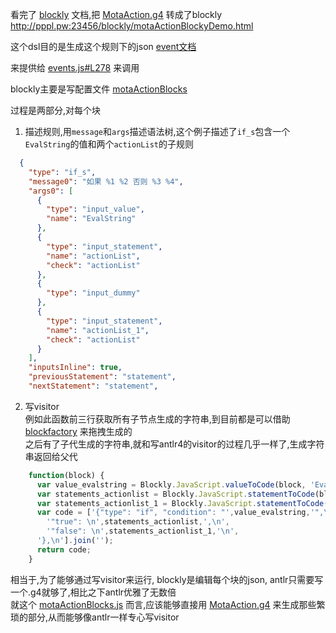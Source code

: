 看完了 [blockly](https://github.com/google/blockly) 文档,把 [MotaAction.g4](http://pppl.pw:23456/blockly/MotaAction.g4) 转成了blockly http://pppl.pw:23456/blockly/motaActionBlockyDemo.html

这个dsl目的是生成这个规则下的json [event文档](https://ckcz123.github.io/mota-js/#/event) 

来提供给 [events.js#L278](https://github.com/ckcz123/mota-js/blob/master/libs/events.js#L278) 来调用


blockly主要是写配置文件 [motaActionBlocks](http://pppl.pw:23456/blockly/motaActionBlocks.js) 

过程是两部分,对每个块

1. 描述规则,用`message`和`args`描述语法树,这个例子描述了`if_s`包含一个`EvalString`的值和两个`actionList`的子规则  
```json
  {
    "type": "if_s",
    "message0": "如果 %1 %2 否则 %3 %4",
    "args0": [
      {
        "type": "input_value",
        "name": "EvalString"
      },
      {
        "type": "input_statement",
        "name": "actionList",
        "check": "actionList"
      },
      {
        "type": "input_dummy"
      },
      {
        "type": "input_statement",
        "name": "actionList_1",
        "check": "actionList"
      }
    ],
    "inputsInline": true,
    "previousStatement": "statement",
    "nextStatement": "statement",
```

2. 写visitor  
例如此函数前三行获取所有子节点生成的字符串,到目前都是可以借助 [blockfactory](https://blockly-demo.appspot.com/static/demos/blockfactory/index.html) 来拖拽生成的  
之后有了子代生成的字符串,就和写antlr4的visitor的过程几乎一样了,生成字符串返回给父代
```javascript
    function(block) {
      var value_evalstring = Blockly.JavaScript.valueToCode(block, 'EvalString', Blockly.JavaScript.ORDER_NONE)||EvalString_CHECK;
      var statements_actionlist = Blockly.JavaScript.statementToCode(block, 'actionList')||'[]';
      var statements_actionlist_1 = Blockly.JavaScript.statementToCode(block, 'actionList_1')||'[]';
      var code = ['{"type": "if", "condition": "',value_evalstring,'",\n',
        '"true": \n',statements_actionlist,',\n',
        '"false": \n',statements_actionlist_1,'\n',
      '},\n'].join('');
      return code;
    }
```

相当于,为了能够通过写visitor来运行, blockly是编辑每个块的json, antlr只需要写一个.g4就够了,相比之下antlr优雅了无数倍  
就这个 [motaActionBlocks.js](http://pppl.pw:23456/blockly/motaActionBlocks.js) 而言,应该能够直接用 [MotaAction.g4](http://pppl.pw:23456/blockly/MotaAction.g4) 来生成那些繁琐的部分,从而能够像antlr一样专心写visitor

